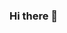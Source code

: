 ### Hi there 👋

<!--
**linjia06/linjia06** is a ✨ _special_ ✨ repository because its `README.md` (this file) appears on your GitHub profile.

Here are some ideas to get you started:

- 🔭 I’m currently working on www.eking-tech.com.
- 🌱 I’m currently learning English.
- 👯 I’m looking to collaborate on ...
- 🤔 I’m looking for help with my English.
- 💬 Ask me about ...
- 📫 How to reach me: ...
- 😄 Pronouns: ...
- ⚡ Fun fact: ...
-->
